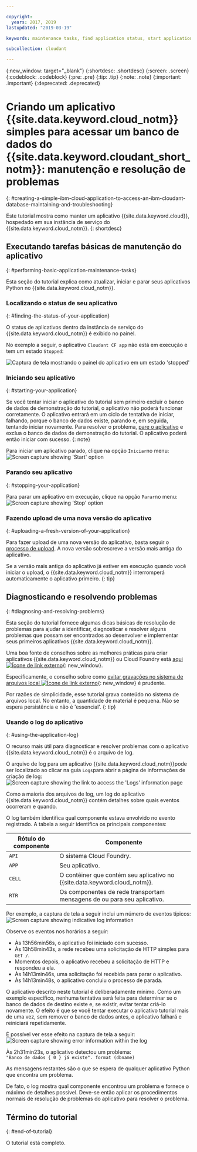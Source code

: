 ```yaml
---

copyright:
  years: 2017, 2019
lastupdated: "2019-03-19"

keywords: maintenance tasks, find application status, start application, stop application, upload application, diagnose problems, resolve problems, application log

subcollection: cloudant

---
```


{:new_window: target="_blank"}
{:shortdesc: .shortdesc}
{:screen: .screen}
{:codeblock: .codeblock}
{:pre: .pre}
{:tip: .tip}
{:note: .note}
{:important: .important}
{:deprecated: .deprecated}

<!-- Acrolinx: 2017-01-11 -->

# Criando um aplicativo {{site.data.keyword.cloud_notm}} simples para acessar um banco de dados do {{site.data.keyword.cloudant_short_notm}}: manutenção e resolução de problemas
{: #creating-a-simple-ibm-cloud-application-to-access-an-ibm-cloudant-database-maintaining-and-troubleshooting}

Este tutorial mostra como manter um
aplicativo {{site.data.keyword.cloud}},
hospedado em sua instância de serviço do {{site.data.keyword.cloud_notm}}.
{: shortdesc}

## Executando tarefas básicas de manutenção do aplicativo
{: #performing-basic-application-maintenance-tasks}

Esta seção do tutorial explica como atualizar,
iniciar
e parar
seus aplicativos Python no {{site.data.keyword.cloud_notm}}.

### Localizando o status de seu aplicativo
{: #finding-the-status-of-your-application}

O status de aplicativos dentro da
instância de serviço do {{site.data.keyword.cloud_notm}} é exibido no painel.

No exemplo a seguir, o aplicativo `Cloudant CF app` não está em execução
e tem um estado `Stopped`:

![Captura de tela mostrando o painel do aplicativo em um estado 'stopped'](images/img0037.png)

### Iniciando seu aplicativo
{: #starting-your-application}

Se você tentar iniciar o aplicativo do tutorial sem primeiro excluir o banco de dados de demonstração do tutorial, o aplicativo não poderá funcionar corretamente. O aplicativo entrará em um ciclo de tentativa de iniciar,
falhando, porque o banco de dados existe,
parando e,
em seguida, tentando iniciar novamente. Para resolver o problema,
[pare o aplicativo](#stopping-your-application)
e exclua o banco de dados de demonstração do tutorial. O aplicativo poderá então iniciar com sucesso.
{: note}
    
Para iniciar um aplicativo parado, clique na opção `Iniciar`no menu:<br/>
![Screen capture showing 'Start' option](images/img0039.png)

### Parando seu aplicativo
{: #stopping-your-application}

Para parar um aplicativo em execução, clique na opção `Parar`no menu:<br/>
![Screen capture showing 'Stop' option](images/img0041.png)

### Fazendo upload de uma nova versão do aplicativo
{: #uploading-a-fresh-version-of-your-application}

Para fazer upload de uma nova versão do aplicativo,
basta seguir o [processo de upload](/docs/services/Cloudant?topic=cloudant-creating-a-simple-ibm-cloud-application-to-access-an-ibm-cloudant-database-uploading-the-application#creating-a-simple-ibm-cloud-application-to-access-an-ibm-cloudant-database-uploading-the-application).
A nova versão sobrescreve a versão mais antiga do aplicativo.

Se a versão mais antiga do aplicativo já estiver em execução quando você iniciar o upload, o {{site.data.keyword.cloud_notm}} interromperá automaticamente o aplicativo primeiro.
{: tip}

## Diagnosticando e resolvendo problemas
{: #diagnosing-and-resolving-problems}

Esta seção do tutorial fornece algumas dicas básicas de resolução de problemas para ajudar
a identificar,
diagnosticar
e resolver alguns problemas que possam ser encontrados ao desenvolver e implementar
seus primeiros aplicativos {{site.data.keyword.cloud_notm}}.

Uma boa fonte de conselhos sobre as melhores práticas para criar aplicativos {{site.data.keyword.cloud_notm}} ou
Cloud Foundry está
[aqui ![Ícone de link externo](../images/launch-glyph.svg "Ícone de link externo")](https://docs.cloudfoundry.org/devguide/deploy-apps/prepare-to-deploy.html){: new_window}.

Especificamente,
o conselho sobre como
[evitar gravações no sistema de arquivos local ![Ícone de link externo](../images/launch-glyph.svg "Ícone de link externo")](https://docs.cloudfoundry.org/devguide/deploy-apps/prepare-to-deploy.html#filesystem){: new_window}
é prudente.

Por razões de simplicidade, esse tutorial grava conteúdo no sistema de arquivos local. No entanto,
a quantidade de material é pequena. Não se espera persistência
e não é 'essencial'.
{: tip}

### Usando o log do aplicativo
{: #using-the-application-log}

O recurso mais útil para diagnosticar e resolver problemas com o
aplicativo {{site.data.keyword.cloud_notm}} é o arquivo de log.

O arquivo de log para um aplicativo {{site.data.keyword.cloud_notm}}pode ser localizado ao clicar na guia `Logs`para abrir a página de informações de criação de log:<br/>
![Screen capture showing the link to access the 'Logs' information page](images/img0042.png)

Como a maioria dos arquivos de log,
um log do aplicativo {{site.data.keyword.cloud_notm}} contém detalhes sobre quais eventos ocorreram
e quando.

O log também identifica qual componente estava envolvido no evento registrado.
A tabela a seguir identifica os principais componentes:

Rótulo do componente | Componente
----------------|----------
`API`           | O sistema Cloud Foundry.
`APP`           | Seu aplicativo.
`CELL`          | O contêiner que contém seu aplicativo no {{site.data.keyword.cloud_notm}}.
`RTR`           | Os componentes de rede transportam mensagens de ou para seu aplicativo.

Por exemplo,
a captura de tela a seguir inclui um número de eventos típicos:<br/>
![Screen capture showing indicative log information](images/img0043.png)

Observe os eventos nos horários a seguir:

-   Às 13h56min56s, o aplicativo foi iniciado com sucesso.
-   Às 13h58min43s, a rede recebeu uma solicitação de HTTP simples para `GET /`.
-   Momentos depois, o aplicativo recebeu a solicitação de HTTP e respondeu a ela.
-   Às 14h13min46s, uma solicitação foi recebida para parar o aplicativo.
-   Às 14h13min48s, o aplicativo concluiu o processo de parada.

O aplicativo descrito neste tutorial é deliberadamente mínimo.
Como um exemplo específico,
nenhuma tentativa será feita para determinar se o banco de dados de destino existe
e,
se existir,
evitar tentar criá-lo novamente.
O efeito é que se você tentar executar o aplicativo tutorial mais de uma vez,
sem remover o banco de dados antes,
o aplicativo falhará e reiniciará repetidamente.

É possível ver esse efeito na captura de tela a seguir:<br/>
![Screen capture showing error information within the log](images/img0044.png)

Às 2h31min23s,
o aplicativo detectou um problema:<br/>
`"Banco de dados { 0 } já existe". format (dbname)`

As mensagens restantes são o que se espera de qualquer aplicativo Python que encontra um problema.

De fato,
o log mostra qual componente encontrou um problema
e fornece o máximo de detalhes possível.
Deve-se então aplicar os procedimentos normais de resolução de problemas do aplicativo para resolver o problema.

## Término do tutorial
{: #end-of-tutorial}

O tutorial está completo.
